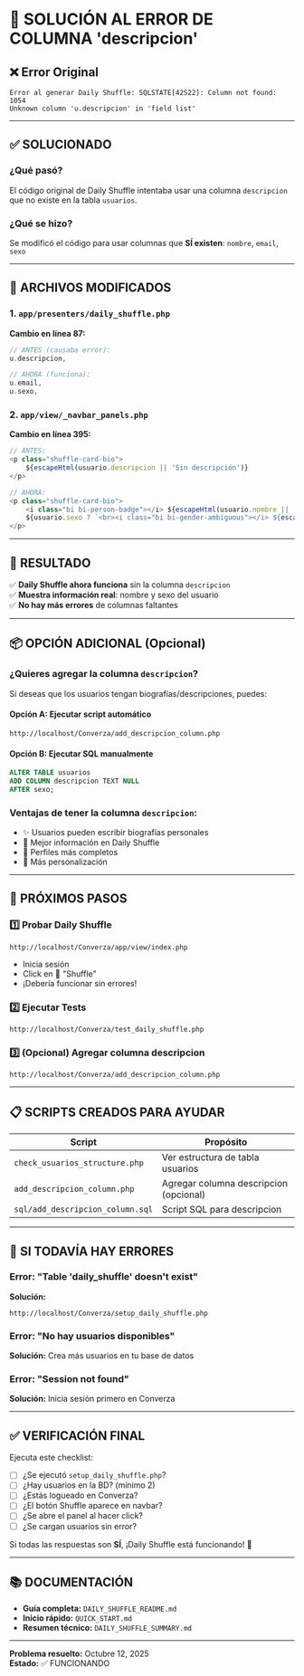 # 🔧 SOLUCIÓN AL ERROR DE COLUMNA 'descripcion'

## ❌ Error Original
```
Error al generar Daily Shuffle: SQLSTATE[42S22]: Column not found: 1054 
Unknown column 'u.descripcion' in 'field list'
```

---

## ✅ SOLUCIONADO

### ¿Qué pasó?
El código original de Daily Shuffle intentaba usar una columna `descripcion` que no existe en la tabla `usuarios`.

### ¿Qué se hizo?
Se modificó el código para usar columnas que **SÍ existen**: `nombre`, `email`, `sexo`

---

## 📝 ARCHIVOS MODIFICADOS

### 1. `app/presenters/daily_shuffle.php`
**Cambio en línea 87:**
```php
// ANTES (causaba error):
u.descripcion,

// AHORA (funciona):
u.email,
u.sexo,
```

### 2. `app/view/_navbar_panels.php`
**Cambio en línea 395:**
```javascript
// ANTES:
<p class="shuffle-card-bio">
    ${escapeHtml(usuario.descripcion || 'Sin descripción')}
</p>

// AHORA:
<p class="shuffle-card-bio">
    <i class="bi bi-person-badge"></i> ${escapeHtml(usuario.nombre || 'Usuario de Converza')}
    ${usuario.sexo ? `<br><i class="bi bi-gender-ambiguous"></i> ${escapeHtml(usuario.sexo)}` : ''}
</p>
```

---

## 🎯 RESULTADO

✅ **Daily Shuffle ahora funciona** sin la columna `descripcion`  
✅ **Muestra información real**: nombre y sexo del usuario  
✅ **No hay más errores** de columnas faltantes

---

## 📦 OPCIÓN ADICIONAL (Opcional)

### ¿Quieres agregar la columna `descripcion`?

Si deseas que los usuarios tengan biografías/descripciones, puedes:

#### Opción A: Ejecutar script automático
```
http://localhost/Converza/add_descripcion_column.php
```

#### Opción B: Ejecutar SQL manualmente
```sql
ALTER TABLE usuarios 
ADD COLUMN descripcion TEXT NULL 
AFTER sexo;
```

### Ventajas de tener la columna `descripcion`:
- ✨ Usuarios pueden escribir biografías personales
- 💬 Mejor información en Daily Shuffle
- 👤 Perfiles más completos
- 🎨 Más personalización

---

## 🚀 PRÓXIMOS PASOS

### 1️⃣ Probar Daily Shuffle
```
http://localhost/Converza/app/view/index.php
```
- Inicia sesión
- Click en 🔀 "Shuffle"
- ¡Debería funcionar sin errores!

### 2️⃣ Ejecutar Tests
```
http://localhost/Converza/test_daily_shuffle.php
```

### 3️⃣ (Opcional) Agregar columna descripcion
```
http://localhost/Converza/add_descripcion_column.php
```

---

## 📋 SCRIPTS CREADOS PARA AYUDAR

| Script | Propósito |
|--------|-----------|
| `check_usuarios_structure.php` | Ver estructura de tabla usuarios |
| `add_descripcion_column.php` | Agregar columna descripcion (opcional) |
| `sql/add_descripcion_column.sql` | Script SQL para descripcion |

---

## 🐛 SI TODAVÍA HAY ERRORES

### Error: "Table 'daily_shuffle' doesn't exist"
**Solución:**
```
http://localhost/Converza/setup_daily_shuffle.php
```

### Error: "No hay usuarios disponibles"
**Solución:** Crea más usuarios en tu base de datos

### Error: "Session not found"
**Solución:** Inicia sesión primero en Converza

---

## ✅ VERIFICACIÓN FINAL

Ejecuta este checklist:

- [ ] ¿Se ejecutó `setup_daily_shuffle.php`? 
- [ ] ¿Hay usuarios en la BD? (mínimo 2)
- [ ] ¿Estás logueado en Converza?
- [ ] ¿El botón Shuffle aparece en navbar?
- [ ] ¿Se abre el panel al hacer click?
- [ ] ¿Se cargan usuarios sin error?

Si todas las respuestas son **SÍ**, ¡Daily Shuffle está funcionando! 🎉

---

## 📚 DOCUMENTACIÓN

- **Guía completa:** `DAILY_SHUFFLE_README.md`
- **Inicio rápido:** `QUICK_START.md`
- **Resumen técnico:** `DAILY_SHUFFLE_SUMMARY.md`

---

**Problema resuelto:** Octubre 12, 2025  
**Estado:** ✅ FUNCIONANDO
